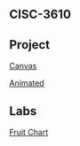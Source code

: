 
## CISC-3610

## Project 

[Canvas](https://silkygrandiosesystems.bigfish065.repl.co/)

[Animated](https://bitesizednormalruntime.bigfish065.repl.co/)

## Labs

[Fruit Chart](https://vengefuldarkgraycores.bigfish065.repl.co//)
